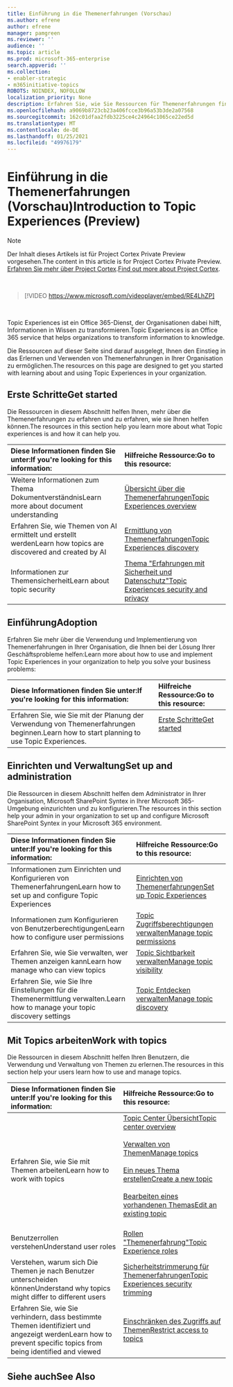 ```yaml
---
title: Einführung in die Themenerfahrungen (Vorschau)
ms.author: efrene
author: efrene
manager: pamgreen
ms.reviewer: ''
audience: ''
ms.topic: article
ms.prod: microsoft-365-enterprise
search.appverid: ''
ms.collection:
- enabler-strategic
- m365initiative-topics
ROBOTS: NOINDEX, NOFOLLOW
localization_priority: None
description: Erfahren Sie, wie Sie Ressourcen für Themenerfahrungen finden.
ms.openlocfilehash: a9069b8723cb23a406fcce3b96a53b3de2a07568
ms.sourcegitcommit: 162c01dfaa2fdb3225ce4c24964c1065ce22ed5d
ms.translationtype: MT
ms.contentlocale: de-DE
ms.lasthandoff: 01/25/2021
ms.locfileid: "49976179"
---
```

# <a name="introduction-to-topic-experiences-preview"></a><span data-ttu-id="68ff2-103">Einführung in die Themenerfahrungen (Vorschau)</span><span class="sxs-lookup"><span data-stu-id="68ff2-103">Introduction to Topic Experiences (Preview)</span></span>

> [!Note] 
> <span data-ttu-id="68ff2-104">Der Inhalt dieses Artikels ist für Project Cortex Private Preview vorgesehen.</span><span class="sxs-lookup"><span data-stu-id="68ff2-104">The content in this article is for Project Cortex Private Preview.</span></span> <span data-ttu-id="68ff2-105">[Erfahren Sie mehr über Project Cortex](https://aka.ms/projectcortex).</span><span class="sxs-lookup"><span data-stu-id="68ff2-105">[Find out more about Project Cortex](https://aka.ms/projectcortex).</span></span>

</br>

> [!VIDEO https://www.microsoft.com/videoplayer/embed/RE4LhZP]  

</br>


<span data-ttu-id="68ff2-106">Topic Experiences ist ein Office 365-Dienst, der Organisationen dabei hilft, Informationen in Wissen zu transformieren.</span><span class="sxs-lookup"><span data-stu-id="68ff2-106">Topic Experiences is an Office 365 service that helps organizations to transform information to knowledge.</span></span>

<span data-ttu-id="68ff2-107">Die Ressourcen auf dieser Seite sind darauf ausgelegt, Ihnen den Einstieg in das Erlernen und Verwenden von Themenerfahrungen in Ihrer Organisation zu ermöglichen.</span><span class="sxs-lookup"><span data-stu-id="68ff2-107">The resources on this page are designed to get you started with learning about and using Topic Experiences in your organization.</span></span>

## <a name="get-started"></a><span data-ttu-id="68ff2-108">Erste Schritte</span><span class="sxs-lookup"><span data-stu-id="68ff2-108">Get started</span></span>

<span data-ttu-id="68ff2-109">Die Ressourcen in diesem Abschnitt helfen Ihnen, mehr über die Themenerfahrungen zu erfahren und zu erfahren, wie sie Ihnen helfen können.</span><span class="sxs-lookup"><span data-stu-id="68ff2-109">The resources in this section help you learn more about what Topic experiences is and how it can help you.</span></span>

| <span data-ttu-id="68ff2-110">Diese Informationen finden Sie unter:</span><span class="sxs-lookup"><span data-stu-id="68ff2-110">If you're looking for this information:</span></span> | <span data-ttu-id="68ff2-111">Hilfreiche Ressource:</span><span class="sxs-lookup"><span data-stu-id="68ff2-111">Go to this resource:</span></span> |
|:-----|:-----|
|<span data-ttu-id="68ff2-112">Weitere Informationen zum Thema Dokumentverständnis</span><span class="sxs-lookup"><span data-stu-id="68ff2-112">Learn more about document understanding</span></span>|[<span data-ttu-id="68ff2-113">Übersicht über die Themenerfahrungen</span><span class="sxs-lookup"><span data-stu-id="68ff2-113">Topic Experiences overview</span></span>](topic-experiences-overview.md)|
|<span data-ttu-id="68ff2-114">Erfahren Sie, wie Themen von AI ermittelt und erstellt werden</span><span class="sxs-lookup"><span data-stu-id="68ff2-114">Learn how topics are discovered and created by AI</span></span>|[<span data-ttu-id="68ff2-115">Ermittlung von Themenerfahrungen</span><span class="sxs-lookup"><span data-stu-id="68ff2-115">Topic Experiences discovery</span></span>](topic-experiences-discovery.md)|
|<span data-ttu-id="68ff2-116">Informationen zur Themensicherheit</span><span class="sxs-lookup"><span data-stu-id="68ff2-116">Learn about topic security</span></span>|[<span data-ttu-id="68ff2-117">Thema "Erfahrungen mit Sicherheit und Datenschutz"</span><span class="sxs-lookup"><span data-stu-id="68ff2-117">Topic Experiences security and privacy</span></span>](topic-experiences-security-privacy.md)|


## <a name="adoption"></a><span data-ttu-id="68ff2-118">Einführung</span><span class="sxs-lookup"><span data-stu-id="68ff2-118">Adoption</span></span>

<span data-ttu-id="68ff2-119">Erfahren Sie mehr über die Verwendung und Implementierung von Themenerfahrungen in Ihrer Organisation, die Ihnen bei der Lösung Ihrer Geschäftsprobleme helfen:</span><span class="sxs-lookup"><span data-stu-id="68ff2-119">Learn more about how to use and implement Topic Experiences in your organization to help you solve your business problems:</span></span> 

| <span data-ttu-id="68ff2-120">Diese Informationen finden Sie unter:</span><span class="sxs-lookup"><span data-stu-id="68ff2-120">If you're looking for this information:</span></span> | <span data-ttu-id="68ff2-121">Hilfreiche Ressource:</span><span class="sxs-lookup"><span data-stu-id="68ff2-121">Go to this resource:</span></span> |
|:-----|:-----|
|<span data-ttu-id="68ff2-122">Erfahren Sie, wie Sie mit der Planung der Verwendung von Themenerfahrungen beginnen.</span><span class="sxs-lookup"><span data-stu-id="68ff2-122">Learn how to start planning to use Topic Experiences.</span></span> |[<span data-ttu-id="68ff2-123">Erste Schritte</span><span class="sxs-lookup"><span data-stu-id="68ff2-123">Get started</span></span>](topics-adoption-getstarted.md)<br><br>|  

## <a name="set-up-and-administration"></a><span data-ttu-id="68ff2-124">Einrichten und Verwaltung</span><span class="sxs-lookup"><span data-stu-id="68ff2-124">Set up and administration</span></span>

<span data-ttu-id="68ff2-125">Die Ressourcen in diesem Abschnitt helfen dem Administrator in Ihrer Organisation, Microsoft SharePoint Syntex in Ihrer Microsoft 365-Umgebung einzurichten und zu konfigurieren.</span><span class="sxs-lookup"><span data-stu-id="68ff2-125">The resources in this section help your admin in your organization to set up and configure Microsoft SharePoint Syntex in your Microsoft 365 environment.</span></span>

| <span data-ttu-id="68ff2-126">Diese Informationen finden Sie unter:</span><span class="sxs-lookup"><span data-stu-id="68ff2-126">If you're looking for this information:</span></span> | <span data-ttu-id="68ff2-127">Hilfreiche Ressource:</span><span class="sxs-lookup"><span data-stu-id="68ff2-127">Go to this resource:</span></span> |
|:-----|:-----|
|<span data-ttu-id="68ff2-128">Informationen zum Einrichten und Konfigurieren von Themenerfahrungen</span><span class="sxs-lookup"><span data-stu-id="68ff2-128">Learn how to set up and configure Topic Experiences</span></span>|[<span data-ttu-id="68ff2-129">Einrichten von Themenerfahrungen</span><span class="sxs-lookup"><span data-stu-id="68ff2-129">Set up Topic Experiences</span></span>](set-up-topic-experiences.md)|
|<span data-ttu-id="68ff2-130">Informationen zum Konfigurieren von Benutzerberechtigungen</span><span class="sxs-lookup"><span data-stu-id="68ff2-130">Learn how to configure user permissions</span></span>|[<span data-ttu-id="68ff2-131">Topic Zugriffsberechtigungen verwalten</span><span class="sxs-lookup"><span data-stu-id="68ff2-131">Manage topic permissions</span></span>](topic-experiences-user-permissions.md)|
|<span data-ttu-id="68ff2-132">Erfahren Sie, wie Sie verwalten, wer Themen anzeigen kann</span><span class="sxs-lookup"><span data-stu-id="68ff2-132">Learn how manage who can view topics</span></span>|[<span data-ttu-id="68ff2-133">Topic Sichtbarkeit verwalten</span><span class="sxs-lookup"><span data-stu-id="68ff2-133">Manage topic visibility</span></span>](topic-experiences-knowledge-rules.md)|
|<span data-ttu-id="68ff2-134">Erfahren Sie, wie Sie Ihre Einstellungen für die Themenermittlung verwalten.</span><span class="sxs-lookup"><span data-stu-id="68ff2-134">Learn how to manage your topic discovery settings</span></span>|[<span data-ttu-id="68ff2-135">Topic Entdecken verwalten</span><span class="sxs-lookup"><span data-stu-id="68ff2-135">Manage topic discovery</span></span>](topic-experiences-discovery.md)|

## <a name="work-with-topics"></a><span data-ttu-id="68ff2-136">Mit Topics arbeiten</span><span class="sxs-lookup"><span data-stu-id="68ff2-136">Work with topics</span></span>

<span data-ttu-id="68ff2-137">Die Ressourcen in diesem Abschnitt helfen Ihren Benutzern, die Verwendung und Verwaltung von Themen zu erlernen.</span><span class="sxs-lookup"><span data-stu-id="68ff2-137">The resources in this section help your users learn how to use and manage topics.</span></span>

| <span data-ttu-id="68ff2-138">Diese Informationen finden Sie unter:</span><span class="sxs-lookup"><span data-stu-id="68ff2-138">If you're looking for this information:</span></span> | <span data-ttu-id="68ff2-139">Hilfreiche Ressource:</span><span class="sxs-lookup"><span data-stu-id="68ff2-139">Go to this resource:</span></span> |
|:-----|:-----|
|<span data-ttu-id="68ff2-140">Erfahren Sie, wie Sie mit Themen arbeiten</span><span class="sxs-lookup"><span data-stu-id="68ff2-140">Learn how to work with topics</span></span>|[<span data-ttu-id="68ff2-141">Topic Center Übersicht</span><span class="sxs-lookup"><span data-stu-id="68ff2-141">Topic center overview</span></span>](topic-center-overview.md)<br><br>[<span data-ttu-id="68ff2-142">Verwalten von Themen</span><span class="sxs-lookup"><span data-stu-id="68ff2-142">Manage topics</span></span>](manage-topics.md)<br><br>[<span data-ttu-id="68ff2-143">Ein neues Thema erstellen</span><span class="sxs-lookup"><span data-stu-id="68ff2-143">Create a new topic</span></span>](create-a-topic.md)<br><br>[<span data-ttu-id="68ff2-144">Bearbeiten eines vorhandenen Themas</span><span class="sxs-lookup"><span data-stu-id="68ff2-144">Edit an existing topic</span></span>](edit-a-topic.md)<br><br>|
|<span data-ttu-id="68ff2-145">Benutzerrollen verstehen</span><span class="sxs-lookup"><span data-stu-id="68ff2-145">Understand user roles</span></span>|[<span data-ttu-id="68ff2-146">Rollen "Themenerfahrung"</span><span class="sxs-lookup"><span data-stu-id="68ff2-146">Topic Experience roles</span></span>](topic-experiences-roles.md)|
|<span data-ttu-id="68ff2-147">Verstehen, warum sich Die Themen je nach Benutzer unterscheiden können</span><span class="sxs-lookup"><span data-stu-id="68ff2-147">Understand why topics might differ to different users</span></span>|[<span data-ttu-id="68ff2-148">Sicherheitstrimmerung für Themenerfahrungen</span><span class="sxs-lookup"><span data-stu-id="68ff2-148">Topic Experiences security trimming</span></span>](topic-experiences-security-trimming.md)|
|<span data-ttu-id="68ff2-149">Erfahren Sie, wie Sie verhindern, dass bestimmte Themen identifiziert und angezeigt werden</span><span class="sxs-lookup"><span data-stu-id="68ff2-149">Learn how to prevent specific topics from being identified and viewed</span></span>|[<span data-ttu-id="68ff2-150">Einschränken des Zugriffs auf Themen</span><span class="sxs-lookup"><span data-stu-id="68ff2-150">Restrict access to topics</span></span>](restrict-access-to-topics.md)|



## <a name="see-also"></a><span data-ttu-id="68ff2-151">Siehe auch</span><span class="sxs-lookup"><span data-stu-id="68ff2-151">See Also</span></span>
